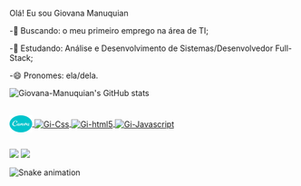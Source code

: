 Olá! Eu sou Giovana Manuquian

-🔎 Buscando: o meu primeiro emprego na área de TI;


-📕 Estudando: Análise e Desenvolvimento de Sistemas/Desenvolvedor Full-Stack;


-😄 Pronomes: ela/dela.

![Giovana-Manuquian's GitHub stats](https://github-readme-stats.vercel.app/api?username=Giovana-Manuquian&theme=midnight-purple&show_icons=true)

<div align="center">
  <a href="https://github.com/Giovana-Manuquian">
 </div>

  <div style="display: inline_block"><br>
  <img align="center" alt="Gi-Canva" height="30" width="40" src="https://raw.githubusercontent.com/devicons/devicon/master/icons/canva/canva-original.svg" />
  <img align="center" alt="Gi-Css" height="30" width="40" src="https://cdn.jsdelivr.net/gh/devicons/devicon/icons/css3/css3-original.svg" />
  <img align="center" alt="Gi-html5" height="30" width="40" src="https://cdn.jsdelivr.net/gh/devicons/devicon/icons/html5/html5-original.svg" />
  <img align="center" alt="Gi-Javascript" height="30" width="40" src="https://cdn.jsdelivr.net/gh/devicons/devicon/icons/javascript/javascript-original.svg" />
  </div>
  
  ##
  
  <div> 
  <a href = "mailto:gmanuquian@gmail.com"><img src=https://img.shields.io/badge/Gmail-D14836?style=for-the-badge&logo=gmail&logoColor=white target="_blank"></a>
  <a href="https://www.linkedin.com/in/giovana-manuquian-a4829a188/" target="_blank"><img src="https://img.shields.io/badge/-LinkedIn-%230077B5?style=for-the-badge&logo=linkedin&logoColor=white" target="_blank"></a> 
  
  
  ![Snake animation](https://github.com/Giovana-Manuquian/Giovana-Manuquian/blob/output/github-contribution-grid-snake.svg)
 
  </div>
